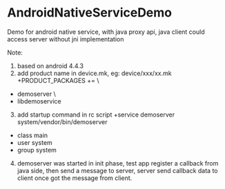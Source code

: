 # AndroidNativeServiceDemo
Demo for android native service, with java proxy api, java client could access server without jni implementation

Note:
1. based on android 4.4.3
2. add product name in device.mk, eg: device/xxx/xx.mk
+PRODUCT_PACKAGES += \
+   demoserver \
+   libdemoservice
3. add startup command in rc script
+service demoserver  system/vendor/bin/demoserver
+   class main
+   user system
+   group system
4. demoserver was started in init phase, 
   test app register a callback from java side, then send a message to server, 
   server send callback data to client once got the message from client.
